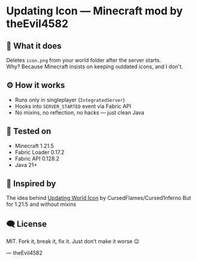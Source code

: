 # Updating Icon — Minecraft mod by theEvil4582

## 🧹 What it does
Deletes `icon.png` from your world folder after the server starts.  
Why? Because Minecraft insists on keeping outdated icons, and I don't.

## ⚙️ How it works
- Runs only in singleplayer (`IntegratedServer`)
- Hooks into `SERVER_STARTED` event via Fabric API
- No mixins, no reflection, no hacks — just clean Java

## 🧪 Tested on
- Minecraft 1.21.5
- Fabric Loader 0.17.2
- Fabric API 0.128.2
- Java 21+

## 🧠 Inspired by
The idea behind [Updating World Icon](https://modrinth.com/mod/updating-world-icon) by CursedFlames/Cursed1nferno
But for 1.21.5 and without mixins

## 🗨️ License
MIT. Fork it, break it, fix it. Just don’t make it worse 😉


— theEvil4582
